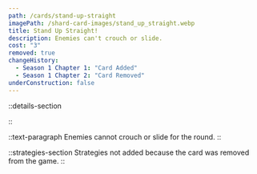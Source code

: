 ```yaml
---
path: /cards/stand-up-straight
imagePath: /shard-card-images/stand_up_straight.webp
title: Stand Up Straight!
description: Enemies can't crouch or slide.
cost: "3"
removed: true
changeHistory:
  - Season 1 Chapter 1: "Card Added"
  - Season 1 Chapter 2: "Card Removed"
underConstruction: false
---
```


::details-section

::

::text-paragraph
Enemies cannot crouch or slide for the round.
::

::strategies-section
Strategies not added because the card was removed from the game.
::
